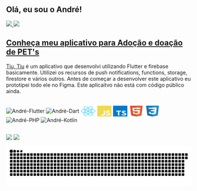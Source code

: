 ## Olá, eu sou o André!


 <div>
  <a href="https://github.com/AndreDrummer">
  <img height="180em" src="https://github-readme-stats.vercel.app/api?username=AndreDrummer&show_icons=true&theme=dark&include_all_commits=true&count_private=true"/>
  <img height="180em" src="https://github-readme-stats.vercel.app/api/top-langs/?username=AndreDrummer&layout=compact&langs_count=7&theme=dark"/>
</div>

<div>
 <h2>Conheça meu aplicativo para Adoção e doação de PET's</h2>
 <p><a href="">Tiu, Tiu</a> é um aplicativo que desenvolvi utilizando Flutter e firebase basicamente. Utilizei os recursos de push notifications, functions, storage, firestore e vários outros. Antes de começar a desenvolver este aplicativo eu prototipei todo ele no Figma. Este aplicaitvo não está com código público ainda.</p>
</div>

<div style="display: inline_block"><br>
  
  <img align="center" alt="André-Flutter" height="30" width="40" src="https://user-images.githubusercontent.com/36930816/128072587-51be9299-a6d5-4312-b074-ec10f1db4669.png">  
  <img align="center" alt="André-Dart" height="30" width="40" src="https://user-images.githubusercontent.com/36930816/128072659-3f2ea617-74a9-45e9-9aab-6133c66ebbd6.png"> 
  <img align="center" alt="André-React" height="30" width="40" src="https://raw.githubusercontent.com/devicons/devicon/master/icons/react/react-original.svg"> 
  <img align="center" alt="André-Js" height="30" width="40" src="https://raw.githubusercontent.com/devicons/devicon/master/icons/javascript/javascript-plain.svg">
  <img align="center" alt="André-Ts" height="30" width="40" src="https://raw.githubusercontent.com/devicons/devicon/master/icons/typescript/typescript-plain.svg">
  <img align="center" alt="André-HTML" height="30" width="40" src="https://raw.githubusercontent.com/devicons/devicon/master/icons/html5/html5-original.svg">
  <img align="center" alt="André-CSS" height="30" width="40" src="https://raw.githubusercontent.com/devicons/devicon/master/icons/css3/css3-original.svg">
  <img align="center" alt="André-PHP" height="30" width="40" src="https://user-images.githubusercontent.com/36930816/128073221-5ee898e3-9555-44ec-890f-64ca5a2e493c.png">
  <img align="center" alt="André-Kotlin" height="30" width="40" src="https://user-images.githubusercontent.com/36930816/128072780-4418617f-2f13-4449-ac81-d459f2cccc86.png">   
</div>
  
  ##
 
  <a href = "mailto:anprofelipe@"><img src="https://img.shields.io/badge/-Gmail-%23333?style=for-the-badge&logo=gmail&logoColor=white" target="_blank"></a>
  <a href="https://www.linkedin.com/in/andre-mobile-developer/" target="_blank"><img src="https://img.shields.io/badge/-LinkedIn-%230077B5?style=for-the-badge&logo=linkedin&logoColor=white" target="_blank"></a> 
 
  ![Snake animation](https://github.com/AndreDrummer/AndreDrummer/blob/output/github-contribution-grid-snake.svg)
 
</div>
